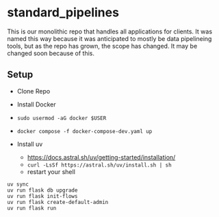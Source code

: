 # standard_pipelines

This is our monolithic repo that handles all applications for clients. It was named this way because it was anticipated to mostly be data pipelineing tools, but as the repo has grown, the scope has changed. It may be changed soon because of this.

## Setup
- Clone Repo
- Install Docker
- `sudo usermod -aG docker $USER`
- `docker compose -f docker-compose-dev.yaml up`

- Install uv
  - https://docs.astral.sh/uv/getting-started/installation/
  - `curl -LsSf https://astral.sh/uv/install.sh | sh`
  - restart your shell
```
uv sync
uv run flask db upgrade
uv run flask init-flows
uv run flask create-default-admin
uv run flask run
```
